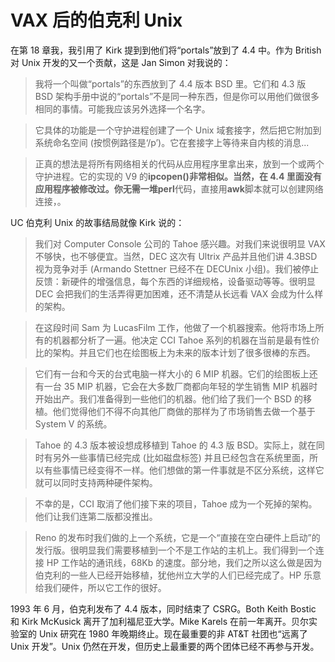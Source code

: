 # VAX 后的伯克利 Unix

在第 18 章我，我引用了 Kirk 提到到他们将“portals”放到了 4.4 中。作为 British 对 Unix 开发的又一个贡献，这是 Jan Simon 对我说的：

> 我将一个叫做“portals”的东西放到了 4.4 版本 BSD 里。它们和 4.3 版 BSD 架构手册中说的“portals”不是同一种东西，但是你可以用他们做很多相同的事情。可能我应该另外选择一个名字。

> 它具体的功能是一个守护进程创建了一个 Unix 域套接字，然后把它附加到系统命名空间 (按惯例路径是‘/p’)。它在套接字上等待来自内核的消息...

> 正真的想法是将所有网络相关的代码从应用程序里拿出来，放到一个或两个守护进程。它的实现的 V9 的**ipcopen()**非常相似。当然，在 4.4 里面没有应用程序被修改过。你无需一堆**perl**代码，直接用**awk**脚本就可以创建网络连接，。

UC 伯克利 Unix 的故事结局就像 Kirk 说的：

> 我们对 Computer Console 公司的 Tahoe 感兴趣。对我们来说很明显 VAX 不够快，也不够便宜。当然，DEC 这次有 Ultrix 产品并且他们讲 4.3BSD 视为竞争对手 (Armando Stettner 已经不在 DECUnix 小组)。我们被停止反馈：新硬件的增强信息，每个东西的详细规格，设备驱动等等。很明显 DEC 会把我们的生活弄得更加困难，还不清楚从长远看 VAX 会成为什么样的架构。

> 在这段时间 Sam 为 LucasFilm 工作，他做了一个机器搜索。他将市场上所有的机器都分析了一遍。他决定 CCI Tahoe 系列的机器在当前是最有性价比的架构。并且它们也在绘图板上为未来的版本计划了很多很棒的东西。

> 它们有一台和今天的台式电脑一样大小的 6 MIP 机器。它们的绘图板上还有一台 35 MIP 机器，它会在大多数厂商都向年轻的学生销售 MIP 机器时开始出产。我们准备得到一些他们的机器。他们给了我们一个 BSD 的移植。他们觉得他们不得不向其他厂商做的那样为了市场销售去做一个基于 System V 的系统。

> Tahoe 的 4.3 版本被设想成移植到 Tahoe 的 4.3 版 BSD。实际上，就在同时有另外一些事情已经完成 (比如磁盘标签) 并且已经包含在系统里面，所以有些事情已经变得不一样。他们想做的第一件事就是不区分系统，这样它就可以同时支持两种硬件架构。

> 不幸的是，CCI 取消了他们接下来的项目，Tahoe 成为一个死掉的架构。他们让我们连第二版都没推出。

> Reno 的发布时我们做的上一个系统，它是一个“直接在空白硬件上启动”的发行版。很明显我们需要移植到一个不是工作站的主机上。我们得到一个连接 HP 工作站的通讯线，68Kb 的速度。部分地，我们之所以这么做是因为伯克利的一些人已经开始移植，犹他州立大学的人们已经完成了。HP 乐意给我们硬件，所以它工作的很好。

1993 年 6 月，伯克利发布了 4.4 版本，同时结束了 CSRG。Both Keith Bostic 和 Kirk McKusick 离开了加利福尼亚大学。Mike Karels 在前一年离开。贝尔实验室的 Unix 研究在 1980 年晚期终止。现在最重要的非 AT&T 社团也“远离了 Unix 开发”。Unix 仍然在开发，但历史上最重要的两个团体已经不再参与开发。
